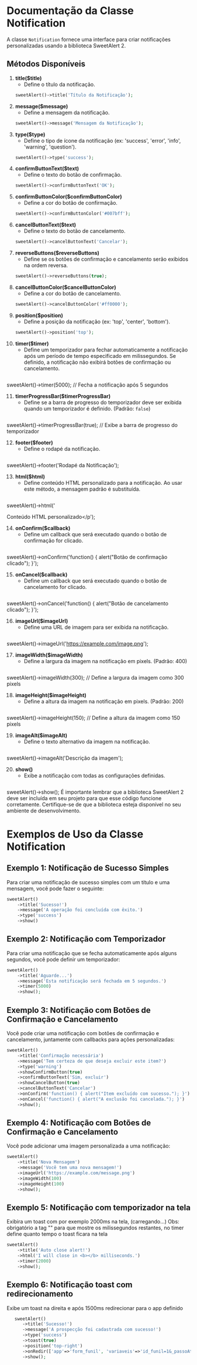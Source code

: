 # Documentação da Classe Notification

A classe `Notification` fornece uma interface para criar notificações personalizadas usando a biblioteca SweetAlert 2.

## Métodos Disponíveis

1. **title($title)**
   - Define o título da notificação.
   ```php
   sweetAlert()->title('Título da Notificação');

2. **message($message)**
   - Define a mensagem da notificação.
   ```php
   sweetAlert()->message('Mensagem da Notificação');

3. **type($type)**
   - Define o tipo de ícone da notificação (ex: 'success', 'error', 'info', 'warning', 'question').
   ```php
   sweetAlert()->type('success');

4. **confirmButtonText($text)**
   - Define o texto do botão de confirmação.
   ```php
   sweetAlert()->confirmButtonText('OK');

5. **confirmButtonColor($confirmButtonColor)**
   - Define a cor do botão de confirmação.
   ```php
   sweetAlert()->confirmButtonColor('#007bff');

6. **cancelButtonText($text)**
   - Define o texto do botão de cancelamento.
   ```php
   sweetAlert()->cancelButtonText('Cancelar');

7. **reverseButtons($reverseButtons)**
   - Define se os botões de confirmação e cancelamento serão exibidos na ordem reversa.
   ```php
   sweetAlert()->reverseButtons(true);

8. **cancelButtonColor($cancelButtonColor)**
   - Define a cor do botão de cancelamento.
   ```php
   sweetAlert()->cancelButtonColor('#ff0000');

9. **position($position)**
   - Define a posição da notificação (ex: 'top', 'center', 'bottom').
   ```php
   sweetAlert()->position('top');

10. **timer($timer)**
    - Define um temporizador para fechar automaticamente a notificação após um período de tempo especificado em milissegundos. Se definido, a notificação não exibirá botões de confirmação ou cancelamento.
    ```php
   sweetAlert()->timer(5000); // Fecha a notificação após 5 segundos

11. **timerProgressBar($timerProgressBar)**
    - Define se a barra de progresso do temporizador deve ser exibida quando um temporizador é definido. (Padrão: `false`)
    ```php
   sweetAlert()->timerProgressBar(true); // Exibe a barra de progresso do temporizador

12. **footer($footer)**
    - Define o rodapé da notificação.
    ```php
   sweetAlert()->footer('Rodapé da Notificação');

13. **html($html)**
    - Define conteúdo HTML personalizado para a notificação. Ao usar este método, a mensagem padrão é substituída.
    ```php
   sweetAlert()->html('<p>Conteúdo HTML personalizado</p');

14. **onConfirm($callback)**
    - Define um callback que será executado quando o botão de confirmação for clicado.
    ```php
   sweetAlert()->onConfirm('function() { alert("Botão de confirmação clicado"); }');

15. **onCancel($callback)**
    - Define um callback que será executado quando o botão de cancelamento for clicado.
    ```php
   sweetAlert()->onCancel('function() { alert("Botão de cancelamento clicado"); }');

16. **imageUrl($imageUrl)**
    - Define uma URL de imagem para ser exibida na notificação.
    ```php
   sweetAlert()->imageUrl('https://example.com/image.png');

17. **imageWidth($imageWidth)**
    - Define a largura da imagem na notificação em pixels. (Padrão: 400)
    ```php
   sweetAlert()->imageWidth(300); // Define a largura da imagem como 300 pixels

18. **imageHeight($imageHeight)**
    - Define a altura da imagem na notificação em pixels. (Padrão: 200)
    ```php
   sweetAlert()->imageHeight(150); // Define a altura da imagem como 150 pixels

19. **imageAlt($imageAlt)**
    - Define o texto alternativo da imagem na notificação.
    ```php
   sweetAlert()->imageAlt('Descrição da imagem');

20. **show()**
    - Exibe a notificação com todas as configurações definidas.
    ```php
   sweetAlert()->show();
É importante lembrar que a biblioteca SweetAlert 2 deve ser incluída em seu projeto para que esse código funcione corretamente. Certifique-se de que a biblioteca esteja disponível no seu ambiente de desenvolvimento.

# Exemplos de Uso da Classe Notification

## Exemplo 1: Notificação de Sucesso Simples
Para criar uma notificação de sucesso simples com um título e uma mensagem, você pode fazer o seguinte:
```php
sweetAlert()
    ->title('Sucesso!')
    ->message('A operação foi concluída com êxito.')
    ->type('success')
    ->show()
```

## Exemplo 2: Notificação com Temporizador
Para criar uma notificação que se fecha automaticamente após alguns segundos, você pode definir um temporizador:
```php
sweetAlert()
    ->title('Aguarde...')
    ->message('Esta notificação será fechada em 5 segundos.')
    ->timer(5000)
    ->show();
```

## Exemplo 3: Notificação com Botões de Confirmação e Cancelamento
Você pode criar uma notificação com botões de confirmação e cancelamento, juntamente com callbacks para ações personalizadas:
```php
sweetAlert()
    ->title('Confirmação necessária')
    ->message('Tem certeza de que deseja excluir este item?')
    ->type('warning')
    ->showConfirmButton(true)
    ->confirmButtonText('Sim, excluir')
    ->showCancelButton(true)
    ->cancelButtonText('Cancelar')
    ->onConfirm('function() { alert("Item excluído com sucesso."); }')
    ->onCancel('function() { alert("A exclusão foi cancelada."); }')
    ->show();
```

## Exemplo 4: Notificação com Botões de Confirmação e Cancelamento
Você pode adicionar uma imagem personalizada a uma notificação:
```php
sweetAlert()
    ->title('Nova Mensagem')
    ->message('Você tem uma nova mensagem!')
    ->imageUrl('https://example.com/message.png')
    ->imageWidth(100)
    ->imageHeight(100)
    ->show();
```

## Exemplo 5: Notificação com temporizador na tela
Exibira um toast com por exemplo 2000ms na tela, (carregando...)
Obs: obrigatório a tag "<b></b>" para que mostre os milissegundos restantes, no timer define quanto tempo o toast ficara na tela
```php
sweetAlert()
    ->title('Auto close alert!')
    ->html('I will close in <b></b> milliseconds.')
    ->timer(2000)
    ->show();
```

## Exemplo 6: Notificação toast com redirecionamento
Exibe um toast na direita e após 1500ms redirecionar para o app definido
```php
   sweetAlert()
      ->title('Sucesso!')
      ->message('A prospecção foi cadastrada com sucesso!')
      ->type('success')
      ->toast(true)
      ->position('top-right')
      ->onRedir(['app'=>'form_funil', 'variaveis'=>'id_funil=1&_passoAtual=0','tipo'=>$tipoRedir])
      ->show();
```